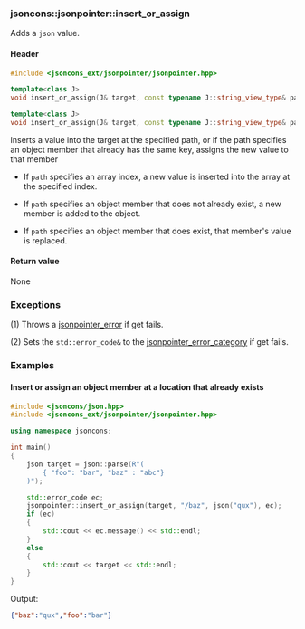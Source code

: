 ### jsoncons::jsonpointer::insert_or_assign

Adds a `json` value.

#### Header
```c++
#include <jsoncons_ext/jsonpointer/jsonpointer.hpp>

template<class J>
void insert_or_assign(J& target, const typename J::string_view_type& path, const J& value); // (1)

template<class J>
void insert_or_assign(J& target, const typename J::string_view_type& path, const J& value, std::error_code& ec); // (2)
```

Inserts a value into the target at the specified path, or if the path specifies an object member that already has the same key, assigns the new value to that member

- If `path` specifies an array index, a new value is inserted into the array at the specified index.

- If `path` specifies an object member that does not already exist, a new member is added to the object.

- If `path` specifies an object member that does exist, that member's value is replaced.

#### Return value

None

### Exceptions

(1) Throws a [jsonpointer_error](jsonpointer_error.md) if get fails.
 
(2) Sets the `std::error_code&` to the [jsonpointer_error_category](jsonpointer_errc.md) if get fails. 

### Examples

#### Insert or assign an object member at a location that already exists

```c++
#include <jsoncons/json.hpp>
#include <jsoncons_ext/jsonpointer/jsonpointer.hpp>

using namespace jsoncons;

int main()
{
    json target = json::parse(R"(
        { "foo": "bar", "baz" : "abc"}
    )");

    std::error_code ec;
    jsonpointer::insert_or_assign(target, "/baz", json("qux"), ec);
    if (ec)
    {
        std::cout << ec.message() << std::endl;
    }
    else
    {
        std::cout << target << std::endl;
    }
}
```
Output:
```json
{"baz":"qux","foo":"bar"}
```


